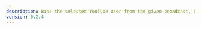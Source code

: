 ```yaml
---
description: Bans the selected YouTube user from the given broadcast, by name
version: 0.2.4
---
```


